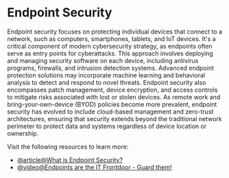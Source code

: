 # Endpoint Security

Endpoint security focuses on protecting individual devices that connect to a network, such as computers, smartphones, tablets, and IoT devices. It's a critical component of modern cybersecurity strategy, as endpoints often serve as entry points for cyberattacks. This approach involves deploying and managing security software on each device, including antivirus programs, firewalls, and intrusion detection systems. Advanced endpoint protection solutions may incorporate machine learning and behavioral analysis to detect and respond to novel threats. Endpoint security also encompasses patch management, device encryption, and access controls to mitigate risks associated with lost or stolen devices. As remote work and bring-your-own-device (BYOD) policies become more prevalent, endpoint security has evolved to include cloud-based management and zero-trust architectures, ensuring that security extends beyond the traditional network perimeter to protect data and systems regardless of device location or ownership.

Visit the following resources to learn more:

- [@article@What is Endpoint Security?](https://www.crowdstrike.com/cybersecurity-101/endpoint-security/)
- [@video@Endpoints are the IT Frontdoor - Guard them!](https://www.youtube.com/watch?v=Njqid_JpqTs)